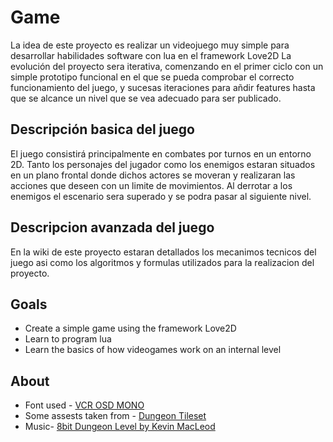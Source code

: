 # Game

La idea de este proyecto es realizar un videojuego muy simple para desarrollar habilidades software con lua en el framework Love2D
La evolución del proyecto sera iterativa, comenzando en el primer ciclo con un simple prototipo funcional en el que se pueda comprobar el correcto funcionamiento del juego, y sucesas iteraciones para añdir features hasta que se alcance un nivel que se vea adecuado para ser publicado.

## Descripción basica del juego

El juego consistirá principalmente en combates por turnos en un entorno 2D. Tanto los personajes del jugador como los enemigos estaran situados en un plano frontal donde dichos actores se moveran y realizaran las acciones que deseen con un limite de movimientos. Al derrotar a los enemigos el escenario sera superado y se podra pasar al siguiente nivel.

## Descripcion avanzada del juego

En la wiki de este proyecto estaran detallados los mecanimos tecnicos del juego asi como los algoritmos y formulas utilizados para la realizacion del proyecto.

## Goals

 * Create a simple game using the framework Love2D
 * Learn to program lua
 * Learn the basics of how videogames work on an internal level

## About

* Font used - [VCR OSD MONO](https://www.dafont.com/es/vcr-osd-mono.font)
* Some assests taken from - [Dungeon Tileset](https://0x72.itch.io/16x16-dungeon-tileset)
* Music- [8bit Dungeon Level by Kevin MacLeod](https://www.youtube.com/watch?v=xobgCef5tjA)
